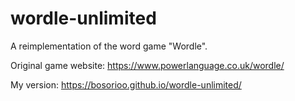 # wordle-unlimited
A reimplementation of the word game "Wordle".

Original game website: https://www.powerlanguage.co.uk/wordle/

My version: https://bosorioo.github.io/wordle-unlimited/
